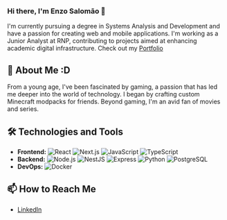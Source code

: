 ### Hi there, I'm Enzo Salomão 👋

I'm currently pursuing a degree in Systems Analysis and Development and have a passion for creating web and mobile applications. I'm working as a Junior Analyst at RNP, contributing to projects aimed at enhancing academic digital infrastructure.
Check out my [Portfolio](https://myportfolio-psi-wine.vercel.app/)

## 🌟 About Me :D
From a young age, I've been fascinated by gaming, a passion that has led me deeper into the world of technology. I began by crafting custom Minecraft modpacks for friends.
Beyond gaming, I'm an avid fan of movies and series.

## 🛠️ Technologies and Tools
- **Frontend:** ![React](https://img.shields.io/badge/-React-61DAFB?style=flat-square&logo=react) ![Next.js](https://img.shields.io/badge/-Next.js-000000?style=flat-square&logo=next.js) ![JavaScript](https://img.shields.io/badge/-JavaScript-F7DF1E?style=flat-square&logo=javascript) ![TypeScript](https://img.shields.io/badge/-TypeScript-3178C6?style=flat-square&logo=typescript)
- **Backend:** ![Node.js](https://img.shields.io/badge/-Node.js-339933?style=flat-square&logo=node.js) ![NestJS](https://img.shields.io/badge/-NestJS-E0234E?style=flat-square&logo=nestjs) ![Express](https://img.shields.io/badge/-Express-000000?style=flat-square&logo=express) ![Python](https://img.shields.io/badge/-Python-3776AB?style=flat-square&logo=python) ![PostgreSQL](https://img.shields.io/badge/-PostgreSQL-336791?style=flat-square&logo=postgresql)
- **DevOps:** ![Docker](https://img.shields.io/badge/-Docker-2496ED?style=flat-square&logo=docker)

## 📫 How to Reach Me
- [LinkedIn](https://www.linkedin.com/in/enzo-salom%C3%A3o-13391626b/)

